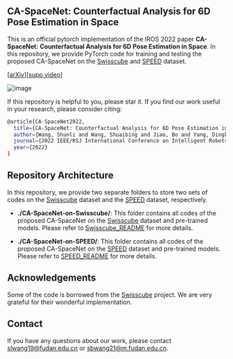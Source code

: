 
## CA-SpaceNet: Counterfactual Analysis for 6D Pose Estimation in Space
This is an official pytorch implementation of the IROS 2022 paper **CA-SpaceNet: Counterfactual Analysis for 6D Pose Estimation in Space**. In this repository, we provide PyTorch code for training and testing the proposed CA-SpaceNet on the [Swisscube](https://github.com/cvlab-epfl/wide-depth-range-pose) and [SPEED](https://kelvins.esa.int/satellite-pose-estimation-challenge/data/) dataset.

[[arXiv](https://arxiv.org/abs/2207.07869)][[supp video](https://www.youtube.com/watch?v=h-vzCdersVQ)]

![image](https://user-images.githubusercontent.com/51118126/181905495-c813ab75-a2c7-46c5-a19a-0896f426ce82.png)

If this repository is helpful to you, please star it. If you find our work useful in your research, please consider citing:
```bash
@article{CA-SpaceNet2022,
  title={CA-SpaceNet: Counterfactual Analysis for 6D Pose Estimation in Space},
  author={Wang, Shunli and Wang, Shuaibing and Jiao, Bo and Yang, Dingkang and Su, Liuzhen and Zhai, Peng and Chen, Chixiao and Zhang, Lihua},
  journal={2022 IEEE/RSJ International Conference on Intelligent Robots and Systems},
  year={2022}
}
```
## Repository Architecture
In this repository, we provide two separate folders to store two sets of codes on the [Swisscube](https://github.com/cvlab-epfl/wide-depth-range-pose) dataset and the [SPEED](https://kelvins.esa.int/satellite-pose-estimation-challenge/data/) dataset, respectively.

- **./CA-SpaceNet-on-Swisscube/**: This folder contains all codes of the proposed CA-SpaceNet on the [Swisscube](https://github.com/cvlab-epfl/wide-depth-range-pose) dataset and pre-trained models. Please refer to [Swisscube_README](./CA-SpaceNet-on-Swisscube/README.md) for more details.

- **./CA-SpaceNet-on-SPEED/**: This folder contains all codes of the proposed CA-SpaceNet on the [SPEED](https://kelvins.esa.int/satellite-pose-estimation-challenge/data/) dataset and pre-trained models. Please refer to [SPEED_README](./CA-SpaceNet-on-SPEED/README.md) for more details.

## Acknowledgements
Some of the code is borrowed from the [Swisscube](https://github.com/cvlab-epfl/wide-depth-range-pose) project. We are very grateful for their wonderful implementation. 

## Contact
If you have any questions about our work, please contact slwang19@fudan.edu.cn or sbwang21@m.fudan.edu.cn.
